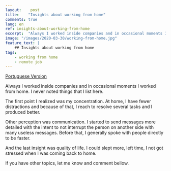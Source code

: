 ```yaml
---
layout:    post
title:    "Insights about working from home"
comments: true
lang: en
ref: insights-about-working-from-home
excerpt:  "Always I worked inside companies and in occasional moments I worked from home. I never noted things that I list here."
image: "/images/2020-03-30/working-from-home.jpg"
feature_text: |
    ## Insights about working from home
tags:
    - working from home
    - remote job
---
```


[Portuguese Version]({{site.baseurl}}/2020/03/30/percepcoes-sobre-home-office)

Always I worked inside companies and in occasional moments I worked from home. I never noted things that I list here.

The first point I realized was my concentration. At home, I have fewer distractions and because of that, I reach to resolve several tasks and I produced better. 

Other perception was communication. I started to send messages more detailed with the intent to not interrupt the person on another side with many useless messages. Before that, I generally spoke with people directly to be faster.

And the last insight was quality of life. I could slept more, left time, I not got stressed when I was coming back to home.

If you have other topics, let me know and comment bellow.
